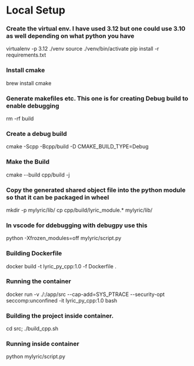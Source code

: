 # Local Setup

### Create the virtual env. I have used 3.12 but one could use 3.10 as well depending on what python you have

virtualenv -p 3.12 ./venv
source ./venv/bin/activate
pip install -r requirements.txt

### Install cmake 
brew install cmake

###  Generate makefiles etc. This one is for creating Debug build to enable debugging
rm -rf build
###  Create a debug build
cmake -Scpp -Bcpp/build -D CMAKE_BUILD_TYPE=Debug

###  Make the Build
cmake --build cpp/build -j

### Copy the generated shared object file into the python module so that it can be packaged in wheel
mkdir -p mylyric/lib/
cp cpp/build/lyric_module.* mylyric/lib/

### In vscode for ddebugging with debugpy use this
python -Xfrozen_modules=off mylyric/script.py


### Building Dockerfile 
docker build -t lyric_py_cpp:1.0 -f Dockerfile .
### Running the container
docker run -v ./:/app/src --cap-add=SYS_PTRACE --security-opt seccomp:unconfined -it lyric_py_cpp:1.0 bash

### Building the project inside container.
cd src; ./build_cpp.sh

### Running inside container
python mylyric/script.py